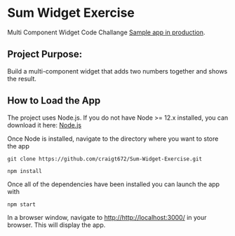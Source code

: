 # Sum Widget Exercise

Multi Component Widget Code Challange
[Sample app in production](https://sum-widget.web.app/).

## Project Purpose:

Build a multi-component widget that adds two numbers together and shows the result.

## How to Load the App

The project uses Node.js. If you do not have Node >= 12.x installed, you can download it here: [Node.js](https://nodejs.org/en/)

Once Node is installed, navigate to the directory where you want to store the app

```
git clone https://github.com/craigt672/Sum-Widget-Exercise.git

npm install
```

Once all of the dependencies have been installed you can launch the app with

```
npm start
```

In a browser window, navigate to [http://http://localhost:3000/](http://http://localhost:3000/) in your browser. This will display the app.

